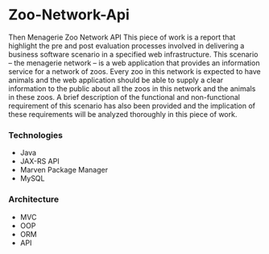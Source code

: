 # Zoo-Network-Api
Then Menagerie Zoo Network API
This piece of work is a report that highlight the pre and post evaluation processes involved in delivering a business software scenario in a specified web infrastructure. This scenario – the menagerie network – is a web application that provides an information service for a network of zoos. Every zoo in this network is expected to have animals and the web application should be able to supply a clear information to the public about all the zoos in this network and the animals in these zoos. A brief description of the functional and non-functional requirement of this scenario has also been provided and the implication of these requirements will be analyzed thoroughly in this piece of work.

<h3>Technologies</h3>
<ul>
  <li>Java</li>
  <li>JAX-RS API</li>
  <li>Marven Package Manager</li>
  <li>MySQL</li>
</ul>

<h3>Architecture</h3>
<ul>
  <li>MVC</li>
  <li>OOP</li>
  <li>ORM</li>
  <li>API</li>
</ul>
